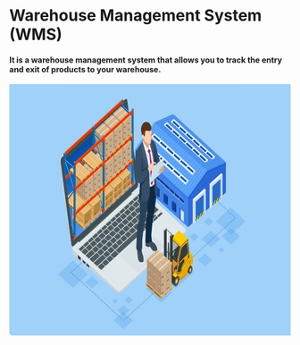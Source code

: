  <h1> Warehouse Management System (WMS) </h1> 

<h4><b> It is a warehouse management system that allows you to track the entry and exit of products to your warehouse. </b></h4>

<p align="center">
<img src="images/wms.jpg" width="800" height="450"></img>
</p>

